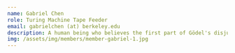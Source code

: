 ```yaml
---
name: Gabriel Chen
role: Turing Machine Tape Feeder
email: gabrielchen (at) berkeley.edu
description: A human being who believes the first part of Gödel's disjunction. A wonderer of life who carries her laptop for LaTeX.
img: /assets/img/members/member-gabriel-1.jpg
---
```

